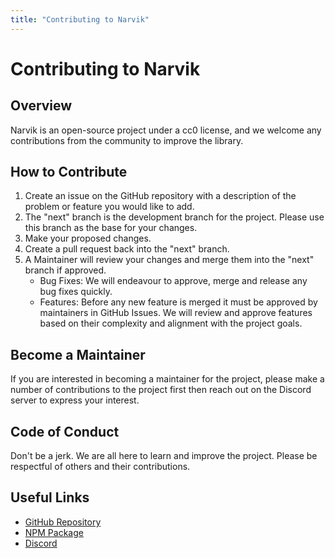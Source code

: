 ```yaml
---
title: "Contributing to Narvik"
---
```


# Contributing to Narvik

## Overview
Narvik is an open-source project under a cc0 license, and we welcome any contributions from the community to improve the library.

## How to Contribute
1. Create an issue on the GitHub repository with a description of the problem or feature you would like to add.
2. The "next" branch is the development branch for the project. Please use this branch as the base for your changes.
3. Make your proposed changes.
4. Create a pull request back into the "next" branch.
5. A Maintainer will review your changes and merge them into the "next" branch if approved.
   - Bug Fixes: We will endeavour to approve, merge and release any bug fixes quickly.
   - Features: Before any new feature is merged it must be approved by maintainers in GitHub Issues. We will review and approve features based on their complexity and alignment with the project goals.

## Become a Maintainer
If you are interested in becoming a maintainer for the project, please make a number of contributions to the project first then reach out on the Discord server to express your interest.

## Code of Conduct
Don't be a jerk. We are all here to learn and improve the project. Please be respectful of others and their contributions.

## Useful Links
- [GitHub Repository](https://github.com/gnk-softworks/narvik)
- [NPM Package](https://www.npmjs.com/package/narvik)
- [Discord](https://discord.gg/y2WGpuwztV)